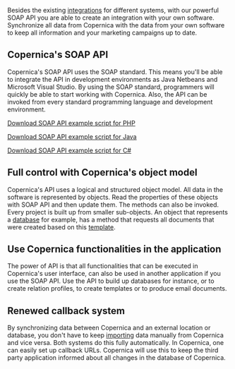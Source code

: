 Besides the existing
[integrations](./integrations.md "Integrations")
for different systems, with our powerful SOAP API you are able to create
an integration with your own software. Synchronize all data from
Copernica with the data from your own software to keep all information
and your marketing campaigns up to date.

Copernica's SOAP API
--------------------

Copernica's SOAP API uses the SOAP standard. This means you'll be able
to integrate the API in development environments as Java Netbeans and
Microsoft Visual Studio. By using the SOAP standard, programmers will
quickly be able to start working with Copernica. Also, the API can be
invoked from every standard programming language and development
environment.

[Download SOAP API example script for
PHP](Copernica_library/soaptest_php_1-5.zip "SOAP API example script for PHP")

[Download SOAP API example script for
Java](Copernicacom/soaptest_java.zip "SOAP API example script for Java")

[Download SOAP API example script for
C\#](Copernicacom/soaptest_cs.zip "SOAP API example script for C#")

Full control with Copernica's object model
------------------------------------------

Copernica's API uses a logical and structured object model. All data in
the software is represented by objects. Read the properties of these
objects with SOAP API and then update them. The methods can also be
invoked. Every project is built up from smaller sub-objects. An object
that represents a
[database](http://www.copernica.com/en/features/profiles/creating-your-own-databases "Creating your own databases")
for example, has a method that requests all documents that were created
based on this
[template](http://www.copernica.com/en/features/emailings/create-custom-templates "Create custom templates").

Use Copernica functionalities in the application
------------------------------------------------

The power of API is that all functionalities that can be executed in
Copernica's user interface, can also be used in another application if
you use the SOAP API. Use the API to build up databases for instance, or
to create relation profiles, to create templates or to produce email
documents.

Renewed callback system
-----------------------

By synchronizing data between Copernica and an external location or
database, you don't have to keep
[importing](http://www.copernica.com/en/features/profiles/import-and-export-data "Import and export data")
data manually from Copernica and vice versa. Both systems do this fully
automatically. In Copernica, one can easily set up callback URLs.
Copernica will use this to keep the third party application informed
about all changes in the database of Copernica.
